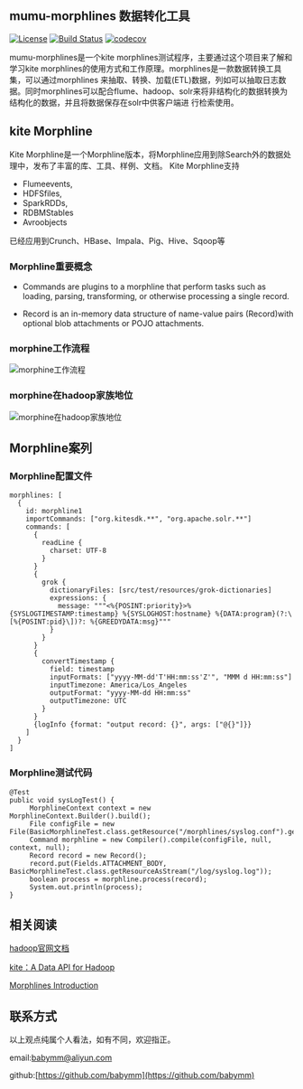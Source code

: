 ## mumu-morphlines 数据转化工具

[![License](https://img.shields.io/badge/License-Apache%202.0-blue.svg)](https://github.com/mumuhadoop/mumu-morphlines/blob/master/LICENSE)
[![Build Status](https://travis-ci.org/mumuhadoop/mumu-morphlines.svg?branch=master)](https://travis-ci.org/mumuhadoop/mumu-morphlines)
[![codecov](https://codecov.io/gh/mumuhadoop/mumu-morphlines/branch/master/graph/badge.svg)](https://codecov.io/gh/mumuhadoop/mumu-morphlines)

mumu-morphlines是一个kite morphlines测试程序，主要通过这个项目来了解和学习kite morphlines的使用方式和工作原理。morphlines是一款数据转换工具集，可以通过morphlines
来抽取、转换、加载(ETL)数据，列如可以抽取日志数据。同时morphlines可以配合flume、hadoop、solr来将非结构化的数据转换为结构化的数据，并且将数据保存在solr中供客户端进
行检索使用。

## kite Morphline
Kite Morphline是一个Morphline版本，将Morphline应用到除Search外的数据处理中，发布了丰富的库、工具、样例、文档。
Kite Morphline支持
- Flumeevents,
- HDFSfiles,
- SparkRDDs,
- RDBMStables
- Avroobjects

已经应用到Crunch、HBase、Impala、Pig、Hive、Sqoop等

### Morphline重要概念

- Commands are plugins to a morphline that perform tasks such as loading, parsing, transforming, or otherwise processing a single record.

- Record is an in-memory data structure of name-value pairs (Record)with optional blob attachments or POJO attachments.

### morphine工作流程

![morphine工作流程](https://raw.githubusercontent.com/mumuhadoop/mumu-morphlines/master/doc/images/morphine_process.jpg)

### morphine在hadoop家族地位

![morphine在hadoop家族地位](https://raw.githubusercontent.com/mumuhadoop/mumu-morphlines/master/doc/images/morphine_architecture.jpg)

## Morphline案列

### Morphline配置文件
```
morphlines: [
  {
    id: morphline1
    importCommands: ["org.kitesdk.**", "org.apache.solr.**"]
    commands: [
      {
        readLine {
          charset: UTF-8
        }
      }
      {
        grok {
          dictionaryFiles: [src/test/resources/grok-dictionaries]
          expressions: {
            message: """<%{POSINT:priority}>%{SYSLOGTIMESTAMP:timestamp} %{SYSLOGHOST:hostname} %{DATA:program}(?:\[%{POSINT:pid}\])?: %{GREEDYDATA:msg}"""
          }
        }
      }
      {
        convertTimestamp {
          field: timestamp
          inputFormats: ["yyyy-MM-dd'T'HH:mm:ss'Z'", "MMM d HH:mm:ss"]
          inputTimezone: America/Los_Angeles
          outputFormat: "yyyy-MM-dd HH:mm:ss"
          outputTimezone: UTC
        }
      }
      {logInfo {format: "output record: {}", args: ["@{}"]}}
    ]
  }
]
```

### Morphline测试代码
```
@Test
public void sysLogTest() {
     MorphlineContext context = new MorphlineContext.Builder().build();
     File configFile = new File(BasicMorphlineTest.class.getResource("/morphlines/syslog.conf").getPath());
     Command morphline = new Compiler().compile(configFile, null, context, null);
     Record record = new Record();
     record.put(Fields.ATTACHMENT_BODY, BasicMorphlineTest.class.getResourceAsStream("/log/syslog.log"));
     boolean process = morphline.process(record);
     System.out.println(process);
}
```

## 相关阅读

[hadoop官网文档](http://hadoop.apache.org)

[kite：A Data API for Hadoop](http://kitesdk.org/docs/current/)

[Morphlines Introduction](http://kitesdk.org/docs/1.1.0/morphlines/)

## 联系方式

以上观点纯属个人看法，如有不同，欢迎指正。

email:<babymm@aliyun.com>

github:[https://github.com/babymm](https://github.com/babymm)